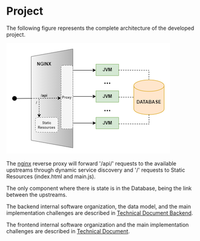 # Project 

The following figure represents the complete architecture of the developed project.

![LoadBalancer](../imgs/LoadBalancer.png)

The [nginx](https://www.nginx.com/) reverse proxy will forward '/api/' requests to the available upstreams 
through dynamic service discovery and '/' requests to Static Resources (index.html and main.js). 

The only component where there is state is in the Database, being the link between the upstreams.

The backend internal software organization, the data model, and the main implementation challenges are described in
[Technical Document Backend](./technical-document-backend.md).

The frontend internal software organization and the main implementation challenges are described in
[Technical Document](./technical-document-frontend.md).